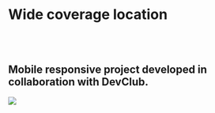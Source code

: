 <h1>Wide coverage location</h1>
<br />
<br />
<h2>Mobile responsive project developed in collaboration with DevClub.</h2>

<img src="https://github.com/camilarsobral/wide-coverage-location/blob/master/mockup.png?raw=true" />
